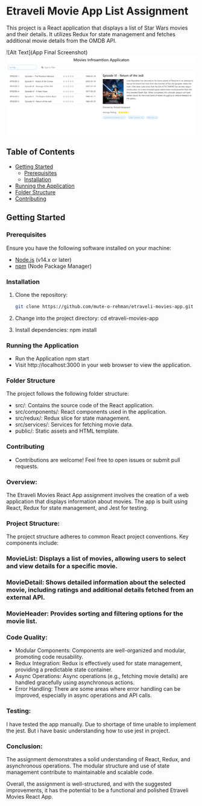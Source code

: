 # Etraveli Movie App List Assignment

This project is a React application that displays a list of Star Wars movies and their details. It utilizes Redux for state management and fetches additional movie details from the OMDB API.

![Alt Text](App Final Screenshot)
![App Image](https://github.com/mute-o-rehman/etraveli-movies-app/blob/main/src/images/app-ss.png)

## Table of Contents

- [Getting Started](#getting-started)
  - [Prerequisites](#prerequisites)
  - [Installation](#installation)
- [Running the Application](#running-the-application)
- [Folder Structure](#folder-structure)
- [Contributing](#contributing)

## Getting Started

### Prerequisites

Ensure you have the following software installed on your machine:

- [Node.js](https://nodejs.org/) (v14.x or later)
- [npm](https://www.npmjs.com/) (Node Package Manager)

### Installation

1. Clone the repository:

   ```bash
   git clone https://github.com/mute-o-rehman/etraveli-movies-app.git

   ```

2. Change into the project directory: cd etraveli-movies-app
3. Install dependencies: npm install

### Running the Application

- Run the Application npm start
- Visit http://localhost:3000 in your web browser to view the application.

### Folder Structure

The project follows the following folder structure:

- src/: Contains the source code of the React application.
- src/components/: React components used in the application.
- src/redux/: Redux slice for state management.
- src/services/: Services for fetching movie data.
- public/: Static assets and HTML template.

### Contributing

- Contributions are welcome! Feel free to open issues or submit pull requests.

### Overview:

The Etraveli Movies React App assignment involves the creation of a web application that displays information about movies. The app is built using React, Redux for state management, and Jest for testing.

### Project Structure:

The project structure adheres to common React project conventions. Key components include:

### MovieList: Displays a list of movies, allowing users to select and view details for a specific movie.

### MovieDetail: Shows detailed information about the selected movie, including ratings and additional details fetched from an external API.

### MovieHeader: Provides sorting and filtering options for the movie list.

### Code Quality:

- Modular Components: Components are well-organized and modular, promoting code reusability.
- Redux Integration: Redux is effectively used for state management, providing a predictable state container.
- Async Operations: Async operations (e.g., fetching movie details) are handled gracefully using asynchronous actions.
- Error Handling: There are some areas where error handling can be improved, especially in async operations and API calls.

### Testing:

I have tested the app manually. Due to shortage of time unable to implement the jest. But i have basic understanding how to use jest in project.

### Conclusion:

The assignment demonstrates a solid understanding of React, Redux, and asynchronous operations. The modular structure and use of state management contribute to maintainable and scalable code.

Overall, the assignment is well-structured, and with the suggested improvements, it has the potential to be a functional and polished Etraveli Movies React App.
